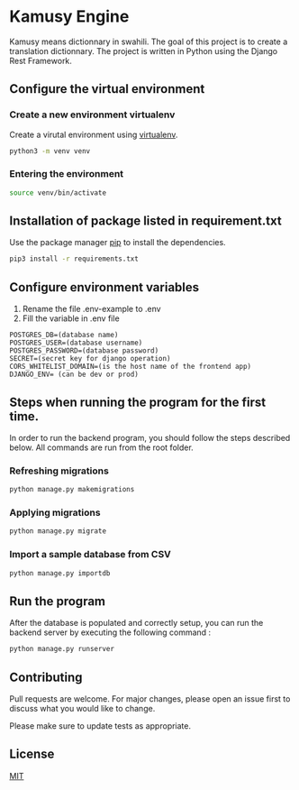 # Kamusy Engine

Kamusy means dictionnary in swahili. The goal of this project is to create a translation dictionnary. The project is written in Python using the Django Rest Framework.

## Configure the virtual environment

### Create a new environment virtualenv

Create a virutal environment using [virtualenv](https://docs.python.org/fr/3/library/venv.html).

```bash
python3 -m venv venv
```

### Entering the environment

```bash
source venv/bin/activate
```

## Installation of package listed in requirement.txt

Use the package manager [pip](https://pip.pypa.io/en/stable/) to install the dependencies.

```bash
pip3 install -r requirements.txt
```

## Configure environment variables

1. Rename the file .env-example to .env
2. Fill the variable in .env file

```
POSTGRES_DB=(database name)
POSTGRES_USER=(database username)
POSTGRES_PASSWORD=(database password)
SECRET=(secret key for django operation)
CORS_WHITELIST_DOMAIN=(is the host name of the frontend app)
DJANGO_ENV= (can be dev or prod)
```

## Steps when running the program for the first time.

In order to run the backend program, you should follow the steps described below. All commands are run from the root folder.

### Refreshing migrations

```bash
python manage.py makemigrations
```

### Applying migrations

```bash
python manage.py migrate
```

### Import a sample database from CSV

```bash
python manage.py importdb
```

## Run the program

After the database is populated and correctly setup, you can run the backend server by executing the following command :

```bash
python manage.py runserver
```

## Contributing

Pull requests are welcome. For major changes, please open an issue first to discuss what you would like to change.

Please make sure to update tests as appropriate.

## License

[MIT](https://choosealicense.com/licenses/mit/)
